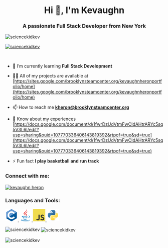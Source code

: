 <h1 align="center">Hi 👋, I'm Kevaughn</h1>
<h3 align="center">A passionate Full Stack Developer from New York</h3>

<p align="left"> <img src="https://komarev.com/ghpvc/?username=sciencekidkev&label=Profile%20views&color=0e75b6&style=flat" alt="sciencekidkev" /> </p>

<p align="left"> <a href="https://github.com/ryo-ma/github-profile-trophy"><img src="https://github-profile-trophy.vercel.app/?username=sciencekidkev" alt="sciencekidkev" /></a> </p>

<p align="left"> <a href="https://twitter.com/" target="blank"><img src="https://img.shields.io/twitter/follow/?logo=twitter&style=for-the-badge" alt="" /></a> </p>

- 🌱 I’m currently learning **Full Stack Development**

- 👨‍💻 All of my projects are available at [https://sites.google.com/brooklynsteamcenter.org/kevaughnheronportfolio/home](https://sites.google.com/brooklynsteamcenter.org/kevaughnheronportfolio/home)

- 📫 How to reach me **kheron@brooklynsteamcenter.org**

- 📄 Know about my experiences [https://docs.google.com/document/d/1fwrDzUdVtmFwCIdAHtrARYc5sq5V3L6l/edit?usp=sharing&ouid=107770336406143819392&rtpof=true&sd=true](https://docs.google.com/document/d/1fwrDzUdVtmFwCIdAHtrARYc5sq5V3L6l/edit?usp=sharing&ouid=107770336406143819392&rtpof=true&sd=true)

- ⚡ Fun fact **I play basketball and run track**

<h3 align="left">Connect with me:</h3>
<p align="left">
<a href="https://linkedin.com/in/kevaughn heron" target="blank"><img align="center" src="https://raw.githubusercontent.com/rahuldkjain/github-profile-readme-generator/master/src/images/icons/Social/linked-in-alt.svg" alt="kevaughn heron" height="30" width="40" /></a>
</p>

<h3 align="left">Languages and Tools:</h3>
<p align="left"> <a href="https://www.cprogramming.com/" target="_blank" rel="noreferrer"> <img src="https://raw.githubusercontent.com/devicons/devicon/master/icons/c/c-original.svg" alt="c" width="40" height="40"/> </a> <a href="https://www.java.com" target="_blank" rel="noreferrer"> <img src="https://raw.githubusercontent.com/devicons/devicon/master/icons/java/java-original.svg" alt="java" width="40" height="40"/> </a> <a href="https://developer.mozilla.org/en-US/docs/Web/JavaScript" target="_blank" rel="noreferrer"> <img src="https://raw.githubusercontent.com/devicons/devicon/master/icons/javascript/javascript-original.svg" alt="javascript" width="40" height="40"/> </a> <a href="https://www.python.org" target="_blank" rel="noreferrer"> <img src="https://raw.githubusercontent.com/devicons/devicon/master/icons/python/python-original.svg" alt="python" width="40" height="40"/> </a> </p>

<p><img align="left" src="https://github-readme-stats.vercel.app/api/top-langs?username=sciencekidkev&show_icons=true&locale=en&layout=compact" alt="sciencekidkev" /></p>

<p>&nbsp;<img align="center" src="https://github-readme-stats.vercel.app/api?username=sciencekidkev&show_icons=true&locale=en" alt="sciencekidkev" /></p>

<p><img align="center" src="https://github-readme-streak-stats.herokuapp.com/?user=sciencekidkev&" alt="sciencekidkev" /></p>
